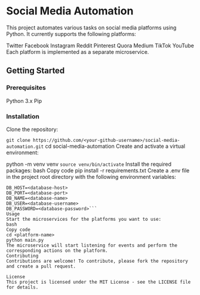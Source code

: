 # Social Media Automation
This project automates various tasks on social media platforms using Python. It currently supports the following platforms:

Twitter
Facebook
Instagram
Reddit
Pinterest
Quora
Medium
TikTok
YouTube
Each platform is implemented as a separate microservice.

## Getting Started
### Prerequisites
Python 3.x
Pip
### Installation
Clone the repository:


```git clone https://github.com/<your-github-username>/social-media-automation.git```
cd social-media-automation
Create and activate a virtual environment:


python -m venv venv
```source venv/bin/activate```
Install the required packages:
bash
Copy code
pip install -r requirements.txt
Create a .env file in the project root directory with the following environment variables:

```
DB_HOST=<database-host>
DB_PORT=<database-port>
DB_NAME=<database-name>
DB_USER=<database-username>
DB_PASSWORD=<database-password>```
Usage
Start the microservices for the platforms you want to use:
bash
Copy code
cd <platform-name>
python main.py
The microservice will start listening for events and perform the corresponding actions on the platform.
Contributing
Contributions are welcome! To contribute, please fork the repository and create a pull request.

License
This project is licensed under the MIT License - see the LICENSE file for details.
